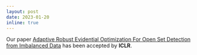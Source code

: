```yaml
---
layout: post
date: 2023-01-20
inline: true
---
```


Our paper [Adaptive Robust Evidential Optimization For Open Set Detection from Imbalanced Data](https://openreview.net/pdf?id=3yJ-hcJBqe) has been accepted by **ICLR**.